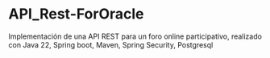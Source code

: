 # API_Rest-ForOracle
Implementación de una API REST para un foro online participativo, realizado con Java 22, Spring boot, Maven, Spring Security, Postgresql
